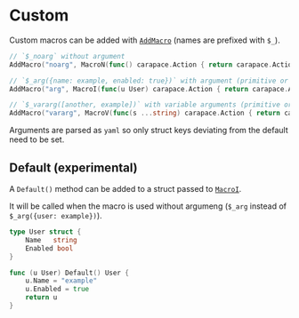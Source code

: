 # Custom

Custom macros can be added with [`AddMacro`](https://pkg.go.dev/github.com/rsteube/carapace-spec#AddMacro) (names are prefixed with `$_`).

```go
// `$_noarg` without argument
AddMacro("noarg", MacroN(func() carapace.Action { return carapace.ActionValues()}))

// `$_arg({name: example, enabled: true})` with argument (primitive or struct)
AddMacro("arg", MacroI(func(u User) carapace.Action { return carapace.ActionValues()}))

// `$_vararg([another, example])` with variable arguments (primitive or struct)
AddMacro("vararg", MacroV(func(s ...string) carapace.Action { return carapace.ActionValues()}))
```

Arguments are parsed as `yaml` so only struct keys deviating from the default need to be set.

## Default (experimental)

A `Default()` method can be added to a struct passed to [`MacroI`](https://pkg.go.dev/github.com/rsteube/carapace-spec#MacroI).

It will be called when the macro is used without argumeng (`$_arg` instead of `$_arg({user: example})`).

```go
type User struct {
	Name   string
	Enabled bool
}

func (u User) Default() User {
	u.Name = "example"
	u.Enabled = true
	return u
}
```
